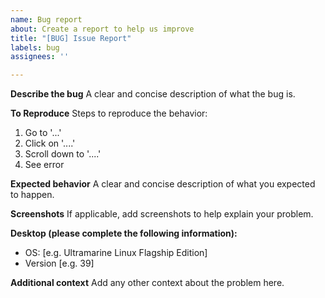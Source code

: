 ```yaml
---
name: Bug report
about: Create a report to help us improve
title: "[BUG] Issue Report"
labels: bug
assignees: ''

---
```


**Describe the bug**
A clear and concise description of what the bug is.

**To Reproduce**
Steps to reproduce the behavior:
1. Go to '...'
2. Click on '....'
3. Scroll down to '....'
4. See error

**Expected behavior**
A clear and concise description of what you expected to happen.

**Screenshots**
If applicable, add screenshots to help explain your problem.

**Desktop (please complete the following information):**
 - OS: [e.g. Ultramarine Linux Flagship Edition]
 - Version [e.g. 39]

**Additional context**
Add any other context about the problem here.
